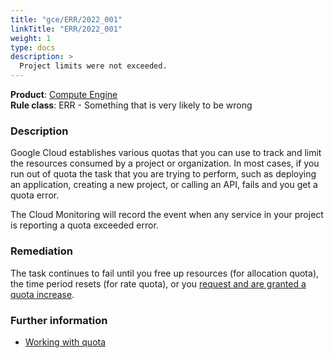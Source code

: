 ```yaml
---
title: "gce/ERR/2022_001"
linkTitle: "ERR/2022_001"
weight: 1
type: docs
description: >
  Project limits were not exceeded.
---
```


**Product**: [Compute Engine](https://cloud.google.com/compute)\
**Rule class**: ERR - Something that is very likely to be wrong

### Description

Google Cloud establishes various quotas that you can use to track and limit
the resources consumed by a project or organization. In most cases, if you run
out of quota the task that you are trying to perform, such as deploying an
application, creating a new project, or calling an API, fails and you get a
quota error.

The Cloud Monitoring will record the event when any service in your project is
reporting a quota exceeded error.

### Remediation

The task continues to fail until you free up resources (for allocation quota),
the time period resets (for rate quota), or you
[request and are granted a quota increase](https://cloud.google.com/docs/quota#about_increase_requests).

### Further information

- [Working with quota](https://cloud.google.com/docs/quota)
